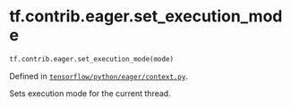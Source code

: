 <div itemscope itemtype="http://developers.google.com/ReferenceObject">
<meta itemprop="name" content="tf.contrib.eager.set_execution_mode" />
<meta itemprop="path" content="Stable" />
</div>

# tf.contrib.eager.set_execution_mode

``` python
tf.contrib.eager.set_execution_mode(mode)
```



Defined in [`tensorflow/python/eager/context.py`](https://www.tensorflow.org/code/tensorflow/python/eager/context.py).

Sets execution mode for the current thread.
